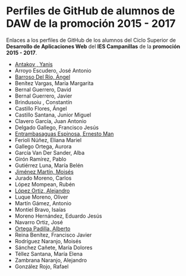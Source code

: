 # Perfiles de GitHub de alumnos de DAW de la promoción 2015 - 2017

Enlaces a los perfiles de GitHub de los alumnos del Ciclo Superior de **Desarrollo de Aplicaciones Web** del **IES Campanillas** de la **promoción 2015 - 2017**.

* [Antakov , Yanis](https://github.com/YanisAntakov)
* Arroyo Escudero, José Antonio
* [Barroso Del Río, Ángel](https://github.com/AngelBarrosoDelRio)
* Benítez Vargas, María Margarita
* Bernal Guerrero, David
* Bernal Guerrero, Javier
* Brindusoiu , Constantín
* Castillo Flores, Ángel
* Castillo Santana, Junior Miguel
* Clavero García, Juan Antonio
* Delgado Gallego, Francisco Jesús
* [Entrambasaguas Espinosa, Ernesto Man](https://github.com/ErnestoEntrambasaguas)
* Ferioli Núñez, Eliana Mariel
* Gallego Ortega, Aurora
* García Van Der Sander, Alba
* Girón Ramírez, Pablo
* Gutiérrez Luna, María Belén
* [Jiménez Martín, Moisés](https://github.com/mjimenezmartin)
* Jurado Moreno, Carlos
* López Mompean, Rubén
* [López Ortiz, Alejandro](https://github.com/AlejandroLopez96)
* Luque Moreno, Oliver
* Martín Gámez, Antonio
* Montiel Bravo, Isaías
* Moreno Hernández, Eduardo Jesús
* Navarro Ortiz, José
* [Ortega Padilla, Alberto](https://github.com/AlbertoOrtegaPadilla)
* Reina Benítez, Francisco Javier
* Rodríguez Naranjo, Moisés
* Sánchez Cañete, María Dolores
* Téllez Santana, María Elena
* Zambrana Naranjo, Alejandro
* González Rojo, Rafael
